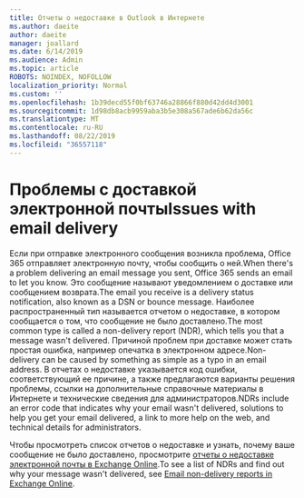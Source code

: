 ```yaml
---
title: Отчеты о недоставке в Outlook в Интернете
ms.author: daeite
author: daeite
manager: joallard
ms.date: 6/14/2019
ms.audience: Admin
ms.topic: article
ROBOTS: NOINDEX, NOFOLLOW
localization_priority: Normal
ms.custom: ''
ms.openlocfilehash: 1b39decd55f0bf63746a28866f880d42dd4d3001
ms.sourcegitcommit: 1d98db8acb9959aba3b5e308a567ade6b62da56c
ms.translationtype: MT
ms.contentlocale: ru-RU
ms.lasthandoff: 08/22/2019
ms.locfileid: "36557118"
---
```

# <a name="issues-with-email-delivery"></a><span data-ttu-id="b4f8c-102">Проблемы с доставкой электронной почты</span><span class="sxs-lookup"><span data-stu-id="b4f8c-102">Issues with email delivery</span></span>

<span data-ttu-id="b4f8c-103">Если при отправке электронного сообщения возникла проблема, Office 365 отправляет электронную почту, чтобы сообщить о ней.</span><span class="sxs-lookup"><span data-stu-id="b4f8c-103">When there's a problem delivering an email message you sent, Office 365 sends an email to let you know.</span></span> <span data-ttu-id="b4f8c-104">Это сообщение называют уведомлением о доставке или сообщением возврата.</span><span class="sxs-lookup"><span data-stu-id="b4f8c-104">The email you receive is a delivery status notification, also known as a DSN or bounce message.</span></span> <span data-ttu-id="b4f8c-105">Наиболее распространенный тип называется отчетом о недоставке, в котором сообщается о том, что сообщение не было доставлено.</span><span class="sxs-lookup"><span data-stu-id="b4f8c-105">The most common type is called a non-delivery report (NDR), which tells you that a message wasn't delivered.</span></span> <span data-ttu-id="b4f8c-106">Причиной проблем при доставке может стать простая ошибка, например опечатка в электронном адресе.</span><span class="sxs-lookup"><span data-stu-id="b4f8c-106">Non-delivery can be caused by something as simple as a typo in an email address.</span></span> <span data-ttu-id="b4f8c-107">В отчетах о недоставке указывается код ошибки, соответствующий ее причине, а также предлагаются варианты решения проблемы, ссылки на дополнительные справочные материалы в Интернете и технические сведения для администраторов.</span><span class="sxs-lookup"><span data-stu-id="b4f8c-107">NDRs include an error code that indicates why your email wasn't delivered, solutions to help you get your email delivered, a link to more help on the web, and technical details for administrators.</span></span>

<span data-ttu-id="b4f8c-108">Чтобы просмотреть список отчетов о недоставке и узнать, почему ваше сообщение не было доставлено, просмотрите [отчеты о недоставке электронной почты в Exchange Online](https://docs.microsoft.com/exchange/mail-flow-best-practices/non-delivery-reports-in-exchange-online/non-delivery-reports-in-exchange-online).</span><span class="sxs-lookup"><span data-stu-id="b4f8c-108">To see a list of NDRs and find out why your message wasn't delivered, see [Email non-delivery reports in Exchange Online](https://docs.microsoft.com/exchange/mail-flow-best-practices/non-delivery-reports-in-exchange-online/non-delivery-reports-in-exchange-online).</span></span>